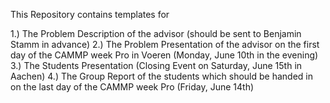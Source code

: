 This Repository contains templates for

1.) The Problem Description of the advisor (should be sent to Benjamin Stamm in advance)
2.) The Problem Presentation of the advisor on the first day of the CAMMP week Pro in Voeren (Monday, June 10th in the evening)
3.) The Students Presentation (Closing Event on Saturday, June 15th in Aachen)
4.) The Group Report of the students which should be handed in on the last day of the CAMMP week Pro (Friday, June 14th)
